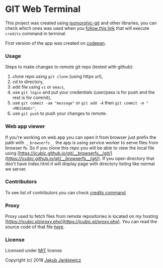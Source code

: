 # GIT Web Terminal

This project was created using [isomorphic-git](https://github.com/isomorphic-git/isomorphic-git) and other
libraries, you can check which ones was used when you
[follow this link](https://jcubic.github.io/git/#[[0,1,"credits"]]) that will execute
`credits` command in terminal.

First version of the app was created on [codepen](https://codepen.io/jcubic/pen/Gddxpg).

### Usage

Steps to make changes to remote git repo (tested with github):

1. clone repo using `git clone` (using https url),
2. cd to directory,
3. edit file using `vi` or `emacs`,
4. use `git login` and put your credentials (user/pass is for push and the rest is for commit),
5. use `git commit -am "message"` or `git add -A` then `git commit -m "<MESSAGE>"`,
6. use `git push` to push your changes to remote.

### Web app viewer

If you're working on web app you can open it from browser just prefix the path with `__browserfs__` the app
is using service worker to serve files from browser fs. So if you clone this repo you will be able to view the local file
using [https://jcubic.github.io/git/__browserfs__/git/](https://jcubic.github.io/git/__browserfs__/git/). If you open
directory that don't have index.html it will display page with directory listing like normal we server.

### Contributors

To see list of contributors you can check [credits command](https://jcubic.github.io/git/#[[0,1,"credits"]]).

### Proxy

Proxy used to fetch files from remote repositories is located on my hosting
[https://jcubic.pl/proxy.php](https://jcubic.pl/proxy.php). You can read the source code of that file
[here](https://github.com/jcubic/git/blob/master/proxy.php).

### License

Licensed under [MIT](http://opensource.org/licenses/MIT) license

Copyright (c) 2018 [Jakub Jankiewicz](http://jcubic.pl/jakub-jankiewicz)
